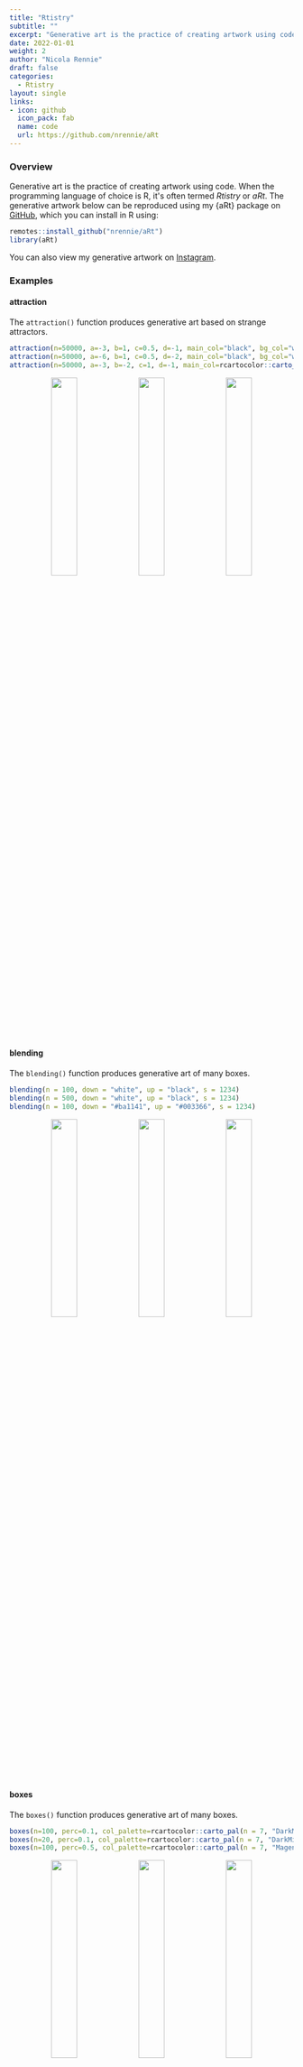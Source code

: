 ```yaml
---
title: "Rtistry"
subtitle: ""
excerpt: "Generative art is the practice of creating artwork using code. When the programming language of choice is R, it's often termed *Rtistry* or *aRt*."
date: 2022-01-01
weight: 2
author: "Nicola Rennie"
draft: false
categories:
  - Rtistry
layout: single
links:
- icon: github
  icon_pack: fab
  name: code
  url: https://github.com/nrennie/aRt
---
```


### Overview

Generative art is the practice of creating artwork using code. When the programming language of choice is R, it's often termed *Rtistry* or *aRt*. The generative artwork below can be reproduced using my {aRt} package on [GitHub](https://github.com/nrennie/aRt), which you can install in R using: 

```r
remotes::install_github("nrennie/aRt")
library(aRt)
```
You can also view my generative artwork on [Instagram](https://www.instagram.com/nrennie_art/). 

### Examples

#### attraction

The `attraction()` function produces generative art based on strange attractors.

``` r
attraction(n=50000, a=-3, b=1, c=0.5, d=-1, main_col="black", bg_col="white")
attraction(n=50000, a=-6, b=1, c=0.5, d=-2, main_col="black", bg_col="white")
attraction(n=50000, a=-3, b=-2, c=1, d=-1, main_col=rcartocolor::carto_pal(n = 7, "SunsetDark"), bg_col="white")
```
<p align="center">
<img src="https://github.com/nrennie/aRt/blob/main/man/figures/attraction1.jpeg?raw=true" width="30%">
<img src="https://github.com/nrennie/aRt/blob/main/man/figures/attraction2.jpeg?raw=true" width="30%">
<img src="https://github.com/nrennie/aRt/blob/main/man/figures/attraction3.jpeg?raw=true" width="30%">
</p>

#### blending

The `blending()` function produces generative art of many boxes.

``` r
blending(n = 100, down = "white", up = "black", s = 1234)
blending(n = 500, down = "white", up = "black", s = 1234)
blending(n = 100, down = "#ba1141", up = "#003366", s = 1234)

```
<p align="center">
<img src="https://github.com/nrennie/aRt/blob/main/man/figures/blending1.jpeg?raw=true" width="30%">
<img src="https://github.com/nrennie/aRt/blob/main/man/figures/blending2.jpeg?raw=true" width="30%">
<img src="https://github.com/nrennie/aRt/blob/main/man/figures/blending3.jpeg?raw=true" width="30%">
</p>

#### boxes

The `boxes()` function produces generative art of many boxes.

``` r
boxes(n=100, perc=0.1, col_palette=rcartocolor::carto_pal(n = 7, "DarkMint"), bg_col="black", s=1234)
boxes(n=20, perc=0.1, col_palette=rcartocolor::carto_pal(n = 7, "DarkMint"), bg_col="black", s=1234)
boxes(n=100, perc=0.5, col_palette=rcartocolor::carto_pal(n = 7, "Magenta"), bg_col="black", s=1234)
```
<p align="center">
<img src="https://github.com/nrennie/aRt/blob/main/man/figures/boxes_n100_p1.jpeg?raw=true" width="30%">
<img src="https://github.com/nrennie/aRt/blob/main/man/figures/boxes_n20_p1.jpeg?raw=true" width="30%">
<img src="https://github.com/nrennie/aRt/blob/main/man/figures/boxes_n100_p5.jpeg?raw=true" width="30%">
</p>

#### bricks

The `bricks()` function draws multiple rectangular polygons in rows.

``` r
bricks(n_y=20, colours=c("#9B1D20", "#3D2B3D", "#CBEFB6", "#635D5C"), bg_col="gray97")
bricks(n_y=200, colours=c("#9B1D20", "#3D2B3D", "#CBEFB6", "#635D5C"), bg_col="gray97")
bricks(n_y=20, colours=rcartocolor::carto_pal(7, "Burg"), bg_col="gray97")

```
<p align="center">
<img src="https://github.com/nrennie/aRt/blob/main/man/figures/bricks1.jpeg?raw=true" width="30%">
<img src="https://github.com/nrennie/aRt/blob/main/man/figures/bricks2.jpeg?raw=true" width="30%">
<img src="https://github.com/nrennie/aRt/blob/main/man/figures/bricks3.jpeg?raw=true" width="30%">
</p>


#### bubbles

The `bubbles()` function produces generative art using layered polar bar charts.

``` r
bubbles(num_circles = 20, main_col = "black", col_palette = rcartocolor::carto_pal(n = 12, "Bold"), bg_col = "white", s = 1234)
bubbles(num_circles = 20, main_col = "lightgrey", col_palette = rcartocolor::carto_pal(n = 12, "Bold"), bg_col = "white", s = 123)
bubbles(num_circles = 10, main_col = "white", col_palette = rcartocolor::carto_pal(n = 12, "Prism"), bg_col = "black", s = 2022)
```
<p align="center">
<img src="https://github.com/nrennie/aRt/blob/main/man/figures/bubbles1.jpeg?raw=true" width="30%">
<img src="https://github.com/nrennie/aRt/blob/main/man/figures/bubbles2.jpeg?raw=true" width="30%">
<img src="https://github.com/nrennie/aRt/blob/main/man/figures/bubbles3.jpeg?raw=true" width="30%">
</p>


#### bullseye

The `bullseye()` function produces generative art using layered polar bar charts.

``` r
bullseye(main_col="black", bg_col="white", s=1234)
bullseye(main_col="white", bg_col="black", s=1234)
bullseye(main_col="black", bg_col="white", s=2021)
```
<p align="center">
<img src="https://github.com/nrennie/aRt/blob/main/man/figures/bullseye_1234.jpeg?raw=true" width="30%">
<img src="https://github.com/nrennie/aRt/blob/main/man/figures/bullseye_1234n.jpeg?raw=true" width="30%">
<img src="https://github.com/nrennie/aRt/blob/main/man/figures/bullseye_2021.jpeg?raw=true" width="30%">
</p>

#### circles

The `circles()` function produces generative art using dendograms and circular graphs.

``` r
circles(n=100, smoothness=100, col_palette=rcartocolor::carto_pal(n = 12, "Bold"), line_col=NA, bg_col="black", s=1234)
circles(n=10, smoothness=100, col_palette=rcartocolor::carto_pal(n = 12, "Bold"), line_col=NA, bg_col="#e73f74", s=1234)
circles(n=2, smoothness=3, col_palette=rcartocolor::carto_pal(n = 12, "Bold"), line_col="black", bg_col="black", s=1234)
```
<p align="center">
<img src="https://github.com/nrennie/aRt/blob/main/man/figures/circles1.jpeg?raw=true" width="30%">
<img src="https://github.com/nrennie/aRt/blob/main/man/figures/circles2.jpeg?raw=true" width="30%">
<img src="https://github.com/nrennie/aRt/blob/main/man/figures/circles3.jpeg?raw=true" width="30%">
</p>

#### circular

The `circular()` function produces circular generative art produced by many random paths from the centre of the circle.

``` r
circular(n=2, main_col="black", bg_col="white", s=56)
circular(n=10, main_col="black", bg_col="white", s=56)
circular(n=100, main_col="black", bg_col="white", s=56)
```
<p align="center">
<img src="https://github.com/nrennie/aRt/blob/main/man/figures/circular_n2.jpeg?raw=true" width="30%">
<img src="https://github.com/nrennie/aRt/blob/main/man/figures/circular_n10.jpeg?raw=true" width="30%">
<img src="https://github.com/nrennie/aRt/blob/main/man/figures/circular_n100.jpeg?raw=true" width="30%">
</p>

#### connected

The `connected()` function produces generative art by connected points on a circle.

``` r
connected(n=100, n_geom=10, random=F, col_palette=RColorBrewer::brewer.pal(n = 9,"RdPu"), bg_col="#ae217e", s=1234)
connected(n=100, n_geom=10, random=T, col_palette=RColorBrewer::brewer.pal(n = 9,"RdPu"), bg_col="#ae217e", s=1234)
connected(n=250, n_geom=2, random=F, col_palette=RColorBrewer::brewer.pal(n = 5,"RdPu"), bg_col="#ae217e", s=1234)
```
<p align="center">
<img src="https://github.com/nrennie/aRt/blob/main/man/figures/connected_100_10F.jpeg?raw=true" width="30%">
<img src="https://github.com/nrennie/aRt/blob/main/man/figures/connected_100_10T.jpeg?raw=true" width="30%">
<img src="https://github.com/nrennie/aRt/blob/main/man/figures/connected_250_2F.jpeg?raw=true" width="30%">
</p>

#### crawling

The `crawling()` function produces generative art using dendograms and tree graphs.

``` r
crawling(n=50, edge_colour="black", node_size=1, node_colour="black", bg_col="white", s=1234)
crawling(n=250, edge_colour="black", node_size=1, node_colour="black", bg_col="white", s=1234)
crawling(n=1000, edge_colour="black", node_size=1, node_colour="black", bg_col="white", s=1234)
```
<p align="center">
<img src="https://github.com/nrennie/aRt/blob/main/man/figures/crawling50.jpeg?raw=true" width="30%">
<img src="https://github.com/nrennie/aRt/blob/main/man/figures/crawling250.jpeg?raw=true" width="30%">
<img src="https://github.com/nrennie/aRt/blob/main/man/figures/crawling1000.jpeg?raw=true" width="30%">
</p>

#### dots

The `dots()` function produces generative art using jittered points.

``` r
dots(n_x=50, n_y=100, jitter_size_width=0.5, jitter_size_height=0.5, col_palette = rcartocolor::carto_pal(n = 7, "Purp"), bg_col="#63589f", s=1234)
dots(n_x=500, n_y=100, jitter_size_width=0.5, jitter_size_height=5, col_palette = rcartocolor::carto_pal(n = 7, "Purp"), bg_col="#63589f", s=1234)
dots(n_x=50, n_y=100, jitter_size_width=0.05, jitter_size_height=50, col_palette = rcartocolor::carto_pal(n = 7, "Purp"), bg_col="#63589f", s=1234)
```
<p align="center">
<img src="https://github.com/nrennie/aRt/blob/main/man/figures/dots1.jpeg?raw=true" width="30%">
<img src="https://github.com/nrennie/aRt/blob/main/man/figures/dots2.jpeg?raw=true" width="30%">
<img src="https://github.com/nrennie/aRt/blob/main/man/figures/dots3.jpeg?raw=true" width="30%">
</p>

#### fading

The `fading()` function produces generative art using voronoi tiles.

``` r
fading(n_layers=6, n_points=10, col_palette=rcartocolor::carto_pal(n = 7, "SunsetDark"), s=1234)
fading(n_layers=6, n_points=1, col_palette=rcartocolor::carto_pal(n = 7, "Sunset"), s=1234)
fading(n_layers=10, n_points=10, col_palette=rcartocolor::carto_pal(n = 7, "SunsetDark"), s=1234)
```
<p align="center">
<img src="https://github.com/nrennie/aRt/blob/main/man/figures/fading_6_10.jpeg?raw=true" width="30%">
<img src="https://github.com/nrennie/aRt/blob/main/man/figures/fading_6_1.jpeg?raw=true" width="30%">
<img src="https://github.com/nrennie/aRt/blob/main/man/figures/fading_10_10.jpeg?raw=true" width="30%">
</p>

#### flow fields

The `flow_fields()` function produces generative art using particle traces. These functions are inspired by a blog post by [Will Chase](https://www.williamrchase.com/post/flow-fields-12-months-of-art-september/). 

``` r
flow_fields(n = 10000, granualarity = 1000, x_freq = 1, y_freq = 1, alpha = 1, line_col = c("#edf8fb","#bfd3e6","#9ebcda","#8c96c6","#8c6bb1","#88419d","#6e016b"), bg_col = "lightgrey", s = 1234)
flow_fields(n = 10000, granualarity = 1000, x_freq = 1, y_freq = 1, alpha = 0.3, line_col = "black", bg_col = "white", s = 1234)
flow_fields(n = 10000, granualarity = 1000, x_freq = 3, y_freq = 0.2, alpha = 1, line_col = c("#edf8fb","#bfd3e6","#9ebcda","#8c96c6","#8c6bb1","#88419d","#6e016b"), bg_col = "lightgrey", s = 1234)
```
<p align="center">
<img src="https://github.com/nrennie/aRt/blob/main/man/figures/flow_fields1.jpeg?raw=true" width="30%">
<img src="https://github.com/nrennie/aRt/blob/main/man/figures/flow_fields2.jpeg?raw=true" width="30%">
<img src="https://github.com/nrennie/aRt/blob/main/man/figures/flow_fields3.jpeg?raw=true" width="30%">
</p>


#### heart

The `heart()` function draws a heart from many overlapping lines.

``` r
heart(n=25, col_scheme="mono", bg_col="black", s=1234)
heart(n=100, col_scheme="mono", bg_col="black", s=1234)
heart(n=25, col_scheme="rainbow", bg_col="black", s=1234)
```
<p align="center">
<img src="https://github.com/nrennie/aRt/blob/main/man/figures/heart_n25_m.jpeg?raw=true" width="30%">
<img src="https://github.com/nrennie/aRt/blob/main/man/figures/heart_n100_m.jpeg?raw=true" width="30%">
<img src="https://github.com/nrennie/aRt/blob/main/man/figures/heart_n25_r.jpeg?raw=true" width="30%">
</p>


#### infinity

The `infinity()` function draws an infinity symbol from many overlapping lines.

``` r
infinity(n=25, col_scheme="mono", bg_col="black", s=1234)
infinity(n=100, col_scheme="mono", bg_col="black", s=1234)
infinity(n=25, col_scheme="rainbow", bg_col="black", s=1234)
```
<p align="center">
<img src="https://github.com/nrennie/aRt/blob/main/man/figures/infinity_n25_m.jpeg?raw=true" width="30%">
<img src="https://github.com/nrennie/aRt/blob/main/man/figures/infinity_n100_m.jpeg?raw=true" width="30%">
<img src="https://github.com/nrennie/aRt/blob/main/man/figures/infinity_n25_r.jpeg?raw=true" width="30%">
</p>


#### polygons

The `polygons()` function draws multiple polygons.

``` r
polygons(n_x=12, n_y=18, gap_size=0.5, deg_jitter=0.1, colours=c("#9B1D20", "#3D2B3D", "#CBEFB6", "#635D5C"), rand = FALSE, bg_col="gray97")
polygons(n_x=6, n_y=9, gap_size=0.2, deg_jitter=0.1, colours=c("#9B1D20", "#3D2B3D", "#CBEFB6", "#635D5C"), rand = FALSE, bg_col="gray97")
polygons(n_x=12, n_y=18, gap_size=0.5, deg_jitter=0.5, colours=rcartocolor::carto_pal(7, "Burg"), rand = FALSE, bg_col="gray97")

```
<p align="center">
<img src="https://github.com/nrennie/aRt/blob/main/man/figures/polygons1.jpeg?raw=true" width="30%">
<img src="https://github.com/nrennie/aRt/blob/main/man/figures/polygons2.jpeg?raw=true" width="30%">
<img src="https://github.com/nrennie/aRt/blob/main/man/figures/polygons3.jpeg?raw=true" width="30%">
</p>


#### rectangles

The `rectangles()` function draws multiple rectangles.

``` r
rectangles(n = 100, max_height = 7, max_width = 5, size = 2, main_col = "lightgrey", col_palette = rcartocolor::carto_pal(n = 12, "Bold"), bg_col = "white", s = 123)
rectangles(n = 10, max_height = 15, max_width = 15, size = 4, main_col = "lightgrey", col_palette = rcartocolor::carto_pal(n = 12, "Bold"), bg_col = "white", s = 123)
rectangles(n = 100, max_height = 4, max_width = 6, size = 1, main_col = ggplot2::alpha("white", 0.5), col_palette = rcartocolor::carto_pal(n = 12, "Prism"), bg_col = "black", s = 123)

```
<p align="center">
<img src="https://github.com/nrennie/aRt/blob/main/man/figures/rectangles1.jpeg?raw=true" width="30%">
<img src="https://github.com/nrennie/aRt/blob/main/man/figures/rectangles2.jpeg?raw=true" width="30%">
<img src="https://github.com/nrennie/aRt/blob/main/man/figures/rectangles3.jpeg?raw=true" width="30%">
</p>

#### shell

The `shells()` function produces generative art using sine and cosine waves.

``` r
shells(n = 4, alpha = 1, main_col = "black", bg_col = "white")
shells(n = 10, alpha = 1, main_col = "black", bg_col = "white")
shells(n = 6, alpha = 0.5, main_col = "#CC338B", bg_col = alpha("#CC338B", 0.2))
```
<p align="center">
<img src="https://github.com/nrennie/aRt/blob/main/man/figures/shell1.jpeg?raw=true" width="30%">
<img src="https://github.com/nrennie/aRt/blob/main/man/figures/shell2.jpeg?raw=true" width="30%">
<img src="https://github.com/nrennie/aRt/blob/main/man/figures/shell3.jpeg?raw=true" width="30%">
</p>

#### spirals

The `spirals()` function produces generative art consisting of dots arranged in a spiral.

``` r
spirals(perc=0.2, s=1234)
spirals(perc=0.5, s=1234)
spirals(perc=0.8, s=1234)
```
<p align="center">
<img src="https://github.com/nrennie/aRt/blob/main/man/figures/spirals_p2.jpeg?raw=true" width="30%">
<img src="https://github.com/nrennie/aRt/blob/main/man/figures/spirals_p5.jpeg?raw=true" width="30%">
<img src="https://github.com/nrennie/aRt/blob/main/man/figures/spirals_p8.jpeg?raw=true" width="30%">
</p>

#### static

The `static()` function produces generative art reminiscent of the noise displayed on analog televisions when no transmission signal is received.

``` r
static(perc=0.01, n=500, s=1234)
static(perc=0.1, n=500, s=1234)
static(perc=0.3, n=500, s=1234)
```
<p align="center">
<img src="https://github.com/nrennie/aRt/blob/main/man/figures/static_p01_n500.jpeg?raw=true" width="30%">
<img src="https://github.com/nrennie/aRt/blob/main/man/figures/static_p10_n500.jpeg?raw=true" width="30%">
<img src="https://github.com/nrennie/aRt/blob/main/man/figures/static_p30_n500.jpeg?raw=true" width="30%">
</p>

#### streams

The `streams()` function produces generative art consisting of stream charts.

``` r
streams(bg_col = "white", 
        line_col = "white",
        fill_col = c("#5F4690", "#1D6996", "#38A6A5", "#0F8554",
                     "#73AF48", "#EDAD08", "#E17C05", "#CC503E", 
                     "#94346E", "#6F4070"),
        type = "right",
        s = 1234)
streams(bg_col = "black",
        line_col = NA,
        fill_col = grey.colors(n = 25),
        type = "up",
        s = 450)
streams(bg_col = "white",
        line_col = NA,
        fill_col = rep("purple", 8),
        type = "left",
        s = 13)
```
<p align="center">
<img src="https://github.com/nrennie/aRt/blob/main/man/figures/streams1.jpeg?raw=true" width="30%">
<img src="https://github.com/nrennie/aRt/blob/main/man/figures/streams2.jpeg?raw=true" width="30%">
<img src="https://github.com/nrennie/aRt/blob/main/man/figures/streams3.jpeg?raw=true" width="30%">
</p>

#### stripes

The `stripes()` function produces generative art consisting of rows of vertical stripes.


``` r
stripes(perc=0, n=3, col_palette = rcartocolor::carto_pal(n = 7, "TealGrn"), alpha = 1, s=1234)
stripes(perc=0.5, n=3, col_palette = rcartocolor::carto_pal(n = 7, "TealGrn"), alpha = 1, s=1234)
stripes(perc=1, n=3, col_palette = rcartocolor::carto_pal(n = 7, "TealGrn"), alpha = 1, s=1234)
```
<p align="center">
<img src="https://github.com/nrennie/aRt/blob/main/man/figures/stripes_p00_n3.jpeg?raw=true" width="30%">
<img src="https://github.com/nrennie/aRt/blob/main/man/figures/stripes_p50_n3.jpeg?raw=true" width="30%">
<img src="https://github.com/nrennie/aRt/blob/main/man/figures/stripes_p100_n3.jpeg?raw=true" width="30%">
</p>

#### sunbursts

The `sunbursts()` function produces generative art consisting of two-dimesional density plots.

``` r
sunbursts(n = 100, x_means = c(0, 10, 5), y_means = c(0, 7, 8), xy_var = 5, low = "#074050", high = "#d3f2a3", s = 1234)
sunbursts(n = 5, x_means = c(0, 1, 15), y_means = c(0, 2, 16), xy_var = 10, low = "#4e0550", high = "#facdfc", s = 1234)
sunbursts(n = 250, x_means = c(1, 2, 9, 50), y_means = c(3, 6, 8, -3), xy_var = 100, low = "white", high = "black", s = 1234)
```
<p align="center">
<img src="https://github.com/nrennie/aRt/blob/main/man/figures/sunbursts1.jpeg?raw=true" width="30%">
<img src="https://github.com/nrennie/aRt/blob/main/man/figures/sunbursts2.jpeg?raw=true" width="30%">
<img src="https://github.com/nrennie/aRt/blob/main/man/figures/sunbursts3.jpeg?raw=true" width="30%">
</p>

#### tiles

The `tiles()` function produces generative art using square polygons.

``` r
tiles(n_x=12, n_y=12, col_palette=MetBrewer::met.brewer("Veronese", 5), s=1234)
tiles(n_x=50, n_y=50, col_palette=MetBrewer::met.brewer("Veronese", 6), s=1234)
tiles(n_x=12, n_y=12, col_palette=MetBrewer::met.brewer("Pissaro", 5), s=1234)
```
<p align="center">
<img src="https://github.com/nrennie/aRt/blob/main/man/figures/tiles_veronese1.jpeg?raw=true" width="30%">
<img src="https://github.com/nrennie/aRt/blob/main/man/figures/tiles_veronese2.jpeg?raw=true" width="30%">
<img src="https://github.com/nrennie/aRt/blob/main/man/figures/tiles_pissaro1.jpeg?raw=true" width="30%">
</p>


#### vortex

The `vortex()` function produces circular vortex generative art produced by a line plot and polar coordinates.

``` r
vortex(n=25, start_val=90, col_scheme="mono", bg_col="black", s=1234)
vortex(n=100, start_val=90, col_scheme="mono", bg_col="black", s=1234)
vortex(n=25, start_val=90, col_scheme="rainbow", bg_col="black", s=1234)
```
<p align="center">
<img src="https://github.com/nrennie/aRt/blob/main/man/figures/vortex_n25_m.jpeg?raw=true" width="30%">
<img src="https://github.com/nrennie/aRt/blob/main/man/figures/vortex_n100_m.jpeg?raw=true" width="30%">
<img src="https://github.com/nrennie/aRt/blob/main/man/figures/vortex_n25_r.jpeg?raw=true" width="30%">
</p>


#### waves

The `waves()` function produces generative art using sine and cosine waves.

``` r
waves(a=23, b=6, main_col="white", bg_col="black", s=2021)
waves(a=23, b=6, main_col=rcartocolor::carto_pal(n = 7, "Prism"), bg_col="#edad08", s=2021)
waves(a=6, b=23, main_col="black", bg_col="white", s=2021)
```
<p align="center">
<img src="https://github.com/nrennie/aRt/blob/main/man/figures/waves23_6_bw.jpeg?raw=true" width="30%">
<img src="https://github.com/nrennie/aRt/blob/main/man/figures/waves23_6_col.jpeg?raw=true" width="30%">
<img src="https://github.com/nrennie/aRt/blob/main/man/figures/waves6_23_bw.jpeg?raw=true" width="30%">
</p>
